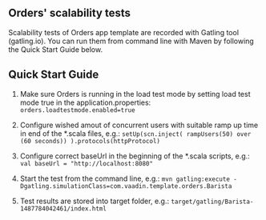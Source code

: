 Orders' scalability tests
-------------------------

Scalability tests of Orders app template are recorded with Gatling tool (gatling.io). You can run them from command line with Maven by following the Quick Start Guide below. 

Quick Start Guide
-----------------

1. Make sure Orders is running in the load test mode by setting load test mode true in the application.properties:
	```orders.loadtestmode.enabled=true```
	
2. Configure wished amout of concurrent users with suitable ramp up time in end of the *.scala files, e.g.: 
	```setUp(scn.inject( rampUsers(50) over (60 seconds)) ).protocols(httpProtocol)```

3. Configure correct baseUrl in the beginning of the *.scala scripts, e.g.:
	```val baseUrl = "http://localhost:8080"```

4. Start the test from the command line, e.g.:
	 ```mvn gatling:execute -Dgatling.simulationClass=com.vaadin.template.orders.Barista```
	 
5. Test results are stored into target folder, e.g.:
	```target/gatling/Barista-1487784042461/index.html```